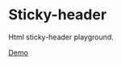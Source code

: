 # Sticky-header
Html sticky-header playground.

<a href="https://bikrus.github.io/sticky-header/">Demo</a>
